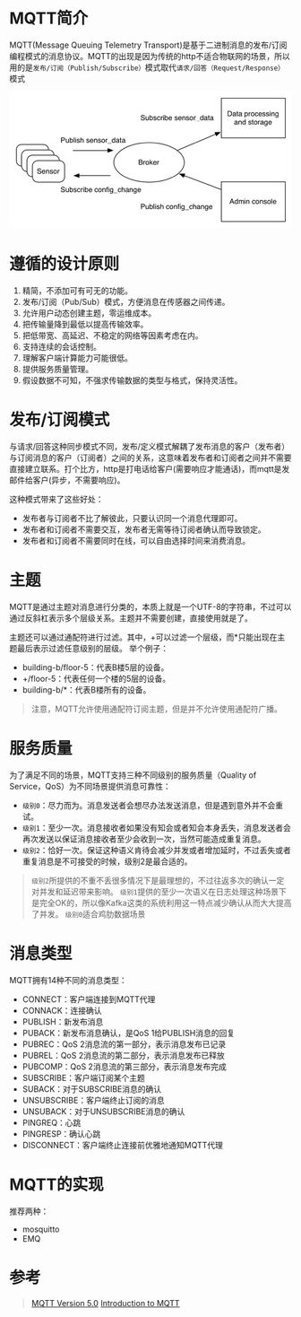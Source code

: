 <!--toc-->

# MQTT简介
MQTT(Message Queuing Telemetry Transport)是基于二进制消息的发布/订阅编程模式的消息协议。MQTT的出现是因为传统的http不适合物联网的场景，所以用的是`发布/订阅（Publish/Subscribe）`模式取代`请求/回答（Request/Response）`模式

![](assets/markdown-img-paste-2019102209124156.png)

# 遵循的设计原则
1. 精简，不添加可有可无的功能。
2. 发布/订阅（Pub/Sub）模式，方便消息在传感器之间传递。
3. 允许用户动态创建主题，零运维成本。
4. 把传输量降到最低以提高传输效率。
5. 把低带宽、高延迟、不稳定的网络等因素考虑在内。
6. 支持连续的会话控制。
7. 理解客户端计算能力可能很低。
8. 提供服务质量管理。
9. 假设数据不可知，不强求传输数据的类型与格式，保持灵活性。

# 发布/订阅模式
与请求/回答这种同步模式不同，发布/定义模式解耦了发布消息的客户（发布者）与订阅消息的客户（订阅者）之间的关系，这意味着发布者和订阅者之间并不需要直接建立联系。打个比方，http是打电话给客户(需要响应才能通话)，而mqtt是发邮件给客户(异步，不需要响应)。

这种模式带来了这些好处：
- 发布者与订阅者不比了解彼此，只要认识同一个消息代理即可。
- 发布者和订阅者不需要交互，发布者无需等待订阅者确认而导致锁定。
- 发布者和订阅者不需要同时在线，可以自由选择时间来消费消息。

# 主题
MQTT是通过主题对消息进行分类的，本质上就是一个UTF-8的字符串，不过可以通过反斜杠表示多个层级关系。主题并不需要创建，直接使用就是了。

主题还可以通过通配符进行过滤。其中，+可以过滤一个层级，而*只能出现在主题最后表示过滤任意级别的层级。
举个例子：
- building-b/floor-5：代表B楼5层的设备。
- +/floor-5：代表任何一个楼的5层的设备。
- building-b/*：代表B楼所有的设备。

> 注意，MQTT允许使用通配符订阅主题，但是并不允许使用通配符广播。

# 服务质量
为了满足不同的场景，MQTT支持三种不同级别的服务质量（Quality of Service，QoS）为不同场景提供消息可靠性：

- `级别0`：尽力而为。消息发送者会想尽办法发送消息，但是遇到意外并不会重试。
- `级别1`：至少一次。消息接收者如果没有知会或者知会本身丢失，消息发送者会再次发送以保证消息接收者至少会收到一次，当然可能造成重复消息。
- `级别2`：恰好一次。保证这种语义肯待会减少并发或者增加延时，不过丢失或者重复消息是不可接受的时候，级别2是最合适的。


> `级别2`所提供的不重不丢很多情况下是最理想的，不过往返多次的确认一定对并发和延迟带来影响。
>`级别1`提供的至少一次语义在日志处理这种场景下是完全OK的，所以像Kafka这类的系统利用这一特点减少确认从而大大提高了并发。
>`级别0`适合鸡肋数据场景

# 消息类型
MQTT拥有14种不同的消息类型：

- CONNECT：客户端连接到MQTT代理
- CONNACK：连接确认
- PUBLISH：新发布消息
- PUBACK：新发布消息确认，是QoS 1给PUBLISH消息的回复
- PUBREC：QoS 2消息流的第一部分，表示消息发布已记录
- PUBREL：QoS 2消息流的第二部分，表示消息发布已释放
- PUBCOMP：QoS 2消息流的第三部分，表示消息发布完成
- SUBSCRIBE：客户端订阅某个主题
- SUBACK：对于SUBSCRIBE消息的确认
- UNSUBSCRIBE：客户端终止订阅的消息
- UNSUBACK：对于UNSUBSCRIBE消息的确认
- PINGREQ：心跳
- PINGRESP：确认心跳
- DISCONNECT：客户端终止连接前优雅地通知MQTT代理

# MQTT的实现
推荐两种：
- mosquitto
- EMQ


# 参考
> [MQTT Version 5.0](http://docs.oasis-open.org/mqtt/mqtt/v5.0/mqtt-v5.0.html)
> [Introduction to MQTT](https://www.ibm.com/support/knowledgecenter/SSFKSJ_7.5.0/com.ibm.mm.tc.doc/tc00000_.htm)
